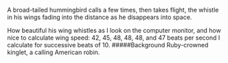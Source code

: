 A broad-tailed hummingbird calls a few times, then takes flight, the whistle in his wings fading into the distance as he disappears into space. 

How beautiful his wing whistles as I look on the computer monitor, and how nice to calculate wing speed: 42, 45, 48, 48, 48, and 47 beats per second I calculate for successive beats of 10. 
#####Background
Ruby-crowned kinglet, a calling American robin.
